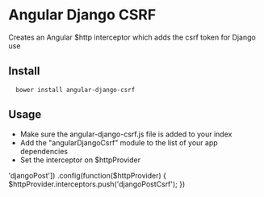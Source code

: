 Angular Django CSRF
===================

Creates an Angular $http interceptor which adds the csrf token for Django use

Install
-------

```
  bower install angular-django-csrf
```

Usage
-----

- Make sure the angular-django-csrf.js file is added to your index
- Add the "angularDjangoCsrf" module to the list of your app dependencies
- Set the interceptor on $httpProvider

'djangoPost'])
  .config(function($httpProvider) {
    $httpProvider.interceptors.push('djangoPostCsrf');
  })